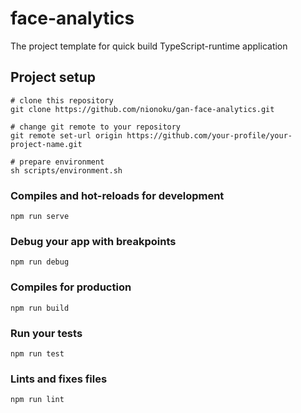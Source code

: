 # face-analytics

The project template for quick build TypeScript-runtime application

## Project setup
```
# clone this repository
git clone https://github.com/nionoku/gan-face-analytics.git

# change git remote to your repository
git remote set-url origin https://github.com/your-profile/your-project-name.git

# prepare environment
sh scripts/environment.sh
```

### Compiles and hot-reloads for development
```
npm run serve
```

### Debug your app with breakpoints
```
npm run debug
```

### Compiles for production
```
npm run build
```

### Run your tests
```
npm run test
```

### Lints and fixes files
```
npm run lint
```
